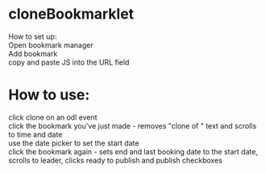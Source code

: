 # cloneBookmarklet
How to set up:\
Open bookmark manager\
Add bookmark\
copy and paste JS into the URL field

# How to use:
click clone on an odl event\
click the bookmark you've just made - removes "clone of " text and scrolls to time and date\
use the date picker to set the start date\
click the bookmark again - sets end and last booking date to the start date, scrolls to leader, clicks ready to publish and publish checkboxes
